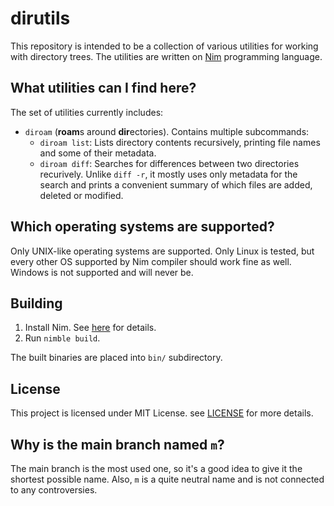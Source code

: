# dirutils

This repository is intended to be a collection of various utilities for working with directory
trees. The utilities are written on [Nim](https://nim-lang.org/) programming language.

## What utilities can I find here?

The set of utilities currently includes:
- `diroam` (**roam**s around **dir**ectories). Contains multiple subcommands:
  - `diroam list`: Lists directory contents recursively, printing file names and some of their
    metadata.
  - `diroam diff`: Searches for differences between two directories recurively. Unlike `diff -r`,
    it mostly uses only metadata for the search and prints a convenient summary of which files are
    added, deleted or modified.

## Which operating systems are supported?

Only UNIX-like operating systems are supported. Only Linux is tested, but every other OS supported
by Nim compiler should work fine as well. Windows is not supported and will never be.

## Building

1. Install Nim. See [here](https://nim-lang.org/install.html) for details.
2. Run `nimble build`.

The built binaries are placed into `bin/` subdirectory.

## License

This project is licensed under MIT License. see [LICENSE](LICENSE) for more details.

## Why is the main branch named `m`?

The main branch is the most used one, so it's a good idea to give it the shortest possible name.
Also, `m` is a quite neutral name and is not connected to any controversies.

